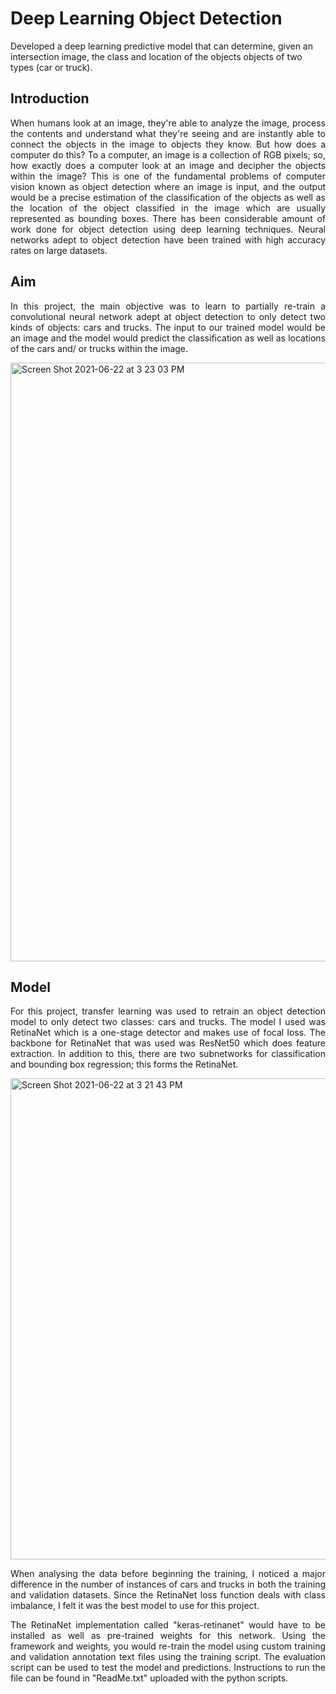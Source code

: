 # Deep Learning Object Detection
Developed a deep learning predictive model that can determine, given an intersection image, the class and location of the objects objects of two types (car or truck).

## Introduction

<p align = "justify">
When humans look at an image, they're able to analyze the image, process the contents and understand what they're seeing and are instantly able to connect the objects in the image to objects they know. But how does a computer do this? To a computer, an image is a collection of RGB pixels; so, how exactly does a computer look at an image and decipher the objects within the image? This is one of the fundamental problems of computer vision known as object detection where an image is input, and the output would be a precise estimation of the classification of the objects as well as the location of the object classified in the image which are usually represented as bounding boxes. There has been considerable amount of work done for object detection using deep learning techniques. Neural networks adept to object detection have been trained with high accuracy rates on large datasets. </p> 

## Aim

<p align = "justify">
In this project, the main objective was to learn to partially re-train a convolutional neural network adept at object detection to only detect two kinds of objects: cars and trucks. The input to our trained model would be an image and the model would predict the classification as well as locations of the cars and/ or trucks within the image. </p>

<img width="958" alt="Screen Shot 2021-06-22 at 3 23 03 PM" src="https://user-images.githubusercontent.com/32781544/122916293-943f1900-d311-11eb-850e-a1197da93c7e.png">

## Model

<p align = "justify">
For this project, transfer learning was used to retrain an object detection model to only detect two classes: cars and trucks. The model I used was RetinaNet which is a one-stage detector and makes use of focal loss. The backbone for RetinaNet that was used was ResNet50 which does feature extraction. In addition to this, there are two subnetworks for classification and bounding box regression; this forms the RetinaNet. </p>

<p class="aligncenter">
  <img width="770" alt="Screen Shot 2021-06-22 at 3 21 43 PM" src="https://user-images.githubusercontent.com/32781544/122916131-678b0180-d311-11eb-9839-5a11b07127e1.png">
</p>

<p align = "justify">
When analysing the data before beginning the training, I noticed a major difference in the number of instances of cars and trucks in both the training and validation datasets. Since the RetinaNet loss function deals with class imbalance, I felt it was the best model to use for this project. </p>

<p align = "justify">
The RetinaNet implementation called "keras-retinanet" would have to be installed as well as pre-trained weights for this network. Using the framework and weights, you would re-train the model using custom training and validation annotation text files using the training script. The evaluation script can be used to test the model and predictions. Instructions to run the file can be found in "ReadMe.txt" uploaded with the python scripts. </p>
